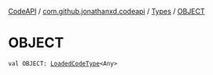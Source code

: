 [CodeAPI](../../index.md) / [com.github.jonathanxd.codeapi](../index.md) / [Types](index.md) / [OBJECT](.)

# OBJECT

`val OBJECT: `[`LoadedCodeType`](../../com.github.jonathanxd.codeapi.type/-loaded-code-type/index.md)`<Any>`